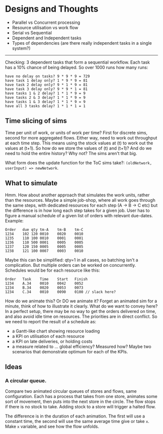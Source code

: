 # Designs and Thoughts

- Parallel vs Concurrent processing
- Resource utilisation vs work flow
- Serial vs Sequential
- Dependent and Independent tasks
- Types of dependencies (are there really independent tasks in a single system?)

-------------
Checking: 3 dependent tasks that form a sequential workflow. Each task has a 10% chance of being delayed. So over 1000 runs how many runs:
```
have no delay on tasks? 9 * 9 * 9 = 729
have task 1 delay only? 1 * 9 * 9 = 81
have task 2 delay only? 9 * 1 * 9 = 81
have task 3 delay only? 9 * 9 * 1 = 81
have tasks 1 & 2 delay? 1 * 1 * 9 = 9
have tasks 2 & 3 delay? 1 * 1 * 9 = 9
have tasks 1 & 3 delay? 1 * 1 * 9 = 9
have all 3 tasks delay? 1 * 1 * 1 = 1
```

## Time slicing of sims
Time per unit of work, or units of work per time?
First for discrete sims, second for more aggregated flows.
Either way, need to work out throughput at each time step. This means using the stock values at (t) to work out the values at (t+1).
So how do we store the values of (t) and (t+1)? And do we need to hold the entire history? Why not? The sims aren't that big.

What form does the update function for the ToC sims take?: `(oldNetwork, userInput) => newNetwork`.

## What to simulate
Hmm. How about another approach that simulates the work units, rather than the resources. Maybe a simple job-shop, where all work goes through the same steps, with dedicated resources for each step (A -> B -> C etc) but the difference is in how long each step takes for a given job. User has to figure a manual schedule of a given list of orders with relevant due-dates. Example:
```
Order   due qty tm-A    tm-B    tm-C
1234    102 120 0010    0020    0010
1235    110 100 0010    0001    0001
1236    110 500 0001    0005    0005
1237    120 150 0005    0005    0005
1238    121 100 0007    0003    0010
```
Maybe this can be simplified: qty=1 in all cases, so batching isn't a complication. But multiple orders can be worked on concurrently.
Schedules would be for each resource like this:
```
Order   Task    Time    Start   Finish
1234    A.34    0010    0042    0052
1234    B.34    0020    0053    0073
1234    C.34    0010    0090    0100 // slack here?
```

How do we animate this? Or DO we animate it?
Forget an animated sim for a minute, think of how to illustrate it clearly. What do we want to convey here?
In a perfect setup, there may be no way to get the orders delivered on time, and also avoid idle time on resources. The priorities are in direct conflict.
So we need to report the result of a schedule as:
- a Gantt-like chart showing resource loading
- a KPI on utilisation of each resource
- a KPI on late deliveries, or holding costs
- a measure related to ... global efficiency? Measured how? Maybe two scenarios that demonstrate optimum for each of the KPIs.

## Ideas
### A circular queue.
Compare two animated circular queues of stores and flows, same configuration.
Each has a process that takes from one store, animates some sort of movement, then puts into the next store in the circle. The flow stops if there is no stock to take. Adding stock to a store will trigger a halted flow.

The difference is in the duration of each animation. The first will use a constant time, the second will use the same average time give or take `x`. Make `x` variable, and see how the flow unfolds.
